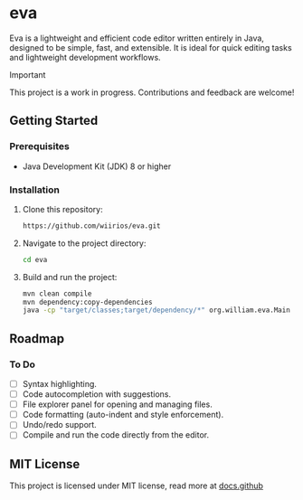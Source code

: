# eva

Eva is a lightweight and efficient code editor written entirely in Java, designed to be simple, fast, and extensible. It is ideal for quick editing tasks and lightweight development workflows.

> [!IMPORTANT]
> This project is a work in progress. Contributions and feedback are welcome!
> 
## Getting Started

### Prerequisites
- Java Development Kit (JDK) 8 or higher

### Installation
1. Clone this repository:
   ```bash
   https://github.com/wiirios/eva.git
   ```
2. Navigate to the project directory:
   ```bash
   cd eva
   ```
3. Build and run the project:
	``` bash
	mvn clean compile
	mvn dependency:copy-dependencies
	java -cp "target/classes;target/dependency/*" org.william.eva.Main
	```

## Roadmap

### To Do
- [ ] Syntax highlighting.
- [ ] Code autocompletion with suggestions.
- [ ] File explorer panel for opening and managing files.
- [ ] Code formatting (auto-indent and style enforcement).
- [ ] Undo/redo support.
- [ ] Compile and run the code directly from the editor.

## MIT License
This project is licensed under MIT license, read more at <span><a href="https://docs.github.com/pt/repositories/managing-your-repositorys-settings-and-features/customizing-your-repository/licensing-a-repository">docs.github</span>
